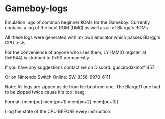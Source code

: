 # Gameboy-logs
Emulation logs of common beginner ROMs for the Gameboy.
Currently contains a log of the boot ROM (DMG) as well as all of Blargg's ROMs

All these logs were generated with my own emulator which passes Blargg's CPU tests.

For the convenience of anyone who uses them, LY (MMIO register at 0xFF44) is stubbed to 0x90 permanently.

If you have any suggestions contact me on Discord: guccirodakino#1457

Or on Nintendo Switch Online: SW-8356-6970-6111

Note: All logs are zipped aside from the bootrom one. The Blargg11 one had to be zipped twice cause it's too :beeg:

Format: <registers> (mem[pc] mem[pc+1] mem[pc+2] mem[pc+3])
  
I log the state of the CPU BEFORE every instruction
  
